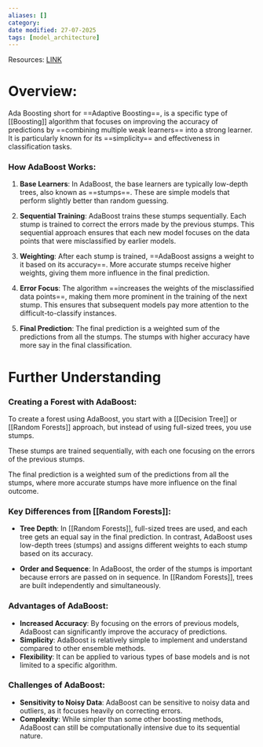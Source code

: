 ```yaml
---
aliases: []
category:
date modified: 27-07-2025
tags: [model_architecture]
---
```

Resources:
[LINK](https://www.youtube.com/watch?v=LsK-xG1cLYA)
# Overview:

Ada Boosting short for ==Adaptive Boosting==, is a specific type of [[Boosting]] algorithm that focuses on improving the accuracy of predictions by ==combining multiple weak learners== into a strong learner. It is particularly known for its ==simplicity== and effectiveness in classification tasks.

### How AdaBoost Works:

1. **Base Learners**: In AdaBoost, the base learners are typically low-depth trees, also known as ==stumps==. These are simple models that perform slightly better than random guessing.

2. **Sequential Training**: AdaBoost trains these stumps sequentially. Each stump is trained to correct the errors made by the previous stumps. This sequential approach ensures that each new model focuses on the data points that were misclassified by earlier models.

3. **Weighting**: After each stump is trained, ==AdaBoost assigns a weight to it based on its accuracy==. More accurate stumps receive higher weights, giving them more influence in the final prediction.

4. **Error Focus**: The algorithm ==increases the weights of the misclassified data points==, making them more prominent in the training of the next stump. This ensures that subsequent models pay more attention to the difficult-to-classify instances.

5. **Final Prediction**: The final prediction is a weighted sum of the predictions from all the stumps. The stumps with higher accuracy have more say in the final classification.

# Further Understanding

### Creating a Forest with AdaBoost:

To create a forest using AdaBoost, you start with a [[Decision Tree]] or [[Random Forests]] approach, but instead of using full-sized trees, you use stumps. 

These stumps are trained sequentially, with each one focusing on the errors of the previous stumps. 

The final prediction is a weighted sum of the predictions from all the stumps, where more accurate stumps have more influence on the final outcome.

### Key Differences from [[Random Forests]]:

- **Tree Depth**: In [[Random Forests]], full-sized trees are used, and each tree gets an equal say in the final prediction. In contrast, AdaBoost uses low-depth trees (stumps) and assigns different weights to each stump based on its accuracy.

- **Order and Sequence**: In AdaBoost, the order of the stumps is important because errors are passed on in sequence. In [[Random Forests]], trees are built independently and simultaneously.

### Advantages of AdaBoost:

- **Increased Accuracy**: By focusing on the errors of previous models, AdaBoost can significantly improve the accuracy of predictions.
- **Simplicity**: AdaBoost is relatively simple to implement and understand compared to other ensemble methods.
- **Flexibility**: It can be applied to various types of base models and is not limited to a specific algorithm.

### Challenges of AdaBoost:

- **Sensitivity to Noisy Data**: AdaBoost can be sensitive to noisy data and outliers, as it focuses heavily on correcting errors.
- **Complexity**: While simpler than some other boosting methods, AdaBoost can still be computationally intensive due to its sequential nature.